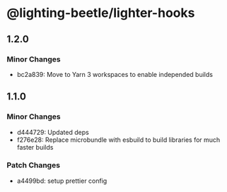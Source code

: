 # @lighting-beetle/lighter-hooks

## 1.2.0

### Minor Changes

- bc2a839: Move to Yarn 3 workspaces to enable independed builds

## 1.1.0

### Minor Changes

- d444729: Updated deps
- f276e28: Replace microbundle with esbuild to build libraries for much faster builds

### Patch Changes

- a4499bd: setup prettier config
